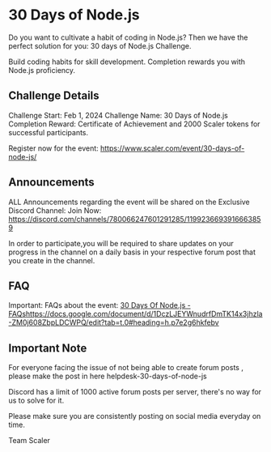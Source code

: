 # 30 Days of Node.js

Do you want to cultivate a habit of coding in Node.js? Then we have the perfect solution for you: 30 days of Node.js Challenge.

Build coding habits for skill development. Completion rewards you with Node.js proficiency. 

## Challenge Details

Challenge Start: Feb 1, 2024
Challenge Name: 30 Days of Node.js
Completion Reward: Certificate of Achievement and 2000 Scaler tokens for successful participants.

Register now for the event: https://www.scaler.com/event/30-days-of-node-js/

## Announcements

ALL Announcements regarding the event will be shared on the Exclusive Discord Channel: Join Now: https://discord.com/channels/780066247601291285/1199236693916663859

In order to participate,you will be required to share updates on your progress in the channel on a daily basis in your respective forum post that you create in the channel.

## FAQ

Important: FAQs about the event: [30 Days Of Node.js - FAQs](https://docs.google.com/document/d/1DczLJEYWnudrfDmTK14x3jhzla-ZM0j608ZbpLDCWPQ/edit?tab=t.0#heading=h.p7e2g6hkfebv)https://docs.google.com/document/d/1DczLJEYWnudrfDmTK14x3jhzla-ZM0j608ZbpLDCWPQ/edit?tab=t.0#heading=h.p7e2g6hkfebv


## Important Note

For everyone facing the issue of not being able to create forum posts , please make the post in here ⁠helpdesk-30-days-of-node-js 

Discord has a limit of 1000 active forum posts per server, there's no way for us to solve for it.

Please make sure you are consistently posting on social media everyday on time.

Team Scaler